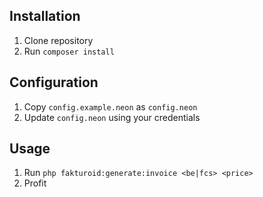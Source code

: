 ## Installation

1. Clone repository
2. Run `composer install`

## Configuration

1. Copy `config.example.neon` as `config.neon`
2. Update `config.neon` using your credentials

## Usage

1. Run `php fakturoid:generate:invoice <be|fcs> <price>`
2. Profit
